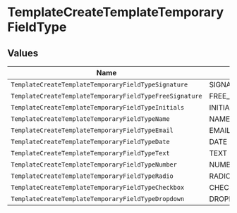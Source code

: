 # TemplateCreateTemplateTemporaryFieldType


## Values

| Name                                                    | Value                                                   |
| ------------------------------------------------------- | ------------------------------------------------------- |
| `TemplateCreateTemplateTemporaryFieldTypeSignature`     | SIGNATURE                                               |
| `TemplateCreateTemplateTemporaryFieldTypeFreeSignature` | FREE_SIGNATURE                                          |
| `TemplateCreateTemplateTemporaryFieldTypeInitials`      | INITIALS                                                |
| `TemplateCreateTemplateTemporaryFieldTypeName`          | NAME                                                    |
| `TemplateCreateTemplateTemporaryFieldTypeEmail`         | EMAIL                                                   |
| `TemplateCreateTemplateTemporaryFieldTypeDate`          | DATE                                                    |
| `TemplateCreateTemplateTemporaryFieldTypeText`          | TEXT                                                    |
| `TemplateCreateTemplateTemporaryFieldTypeNumber`        | NUMBER                                                  |
| `TemplateCreateTemplateTemporaryFieldTypeRadio`         | RADIO                                                   |
| `TemplateCreateTemplateTemporaryFieldTypeCheckbox`      | CHECKBOX                                                |
| `TemplateCreateTemplateTemporaryFieldTypeDropdown`      | DROPDOWN                                                |